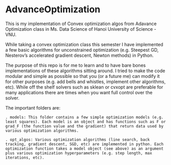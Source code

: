 # AdvanceOptimization
This is my implementation of Convex optimization algos from Adavance Optimization class in Ms. Data Science of Hanoi University of Science - VNU.

While taking a convex optimization class this semester I have implemented a few basic algorithms for unconstrained optimization (e.g. Steepest GD,  Nesterov’s accelerated gradient descent, Newton methods) in Python.

The purpose of this repo is for me to learn and to have bare bones implementations of these algorithms sitting around. I tried to make the code modular and simple as possible so that you (or a future me) can modify it for other purposes (e.g. add bells and whistles, implement other algorithms, etc). While off the shelf solvers such as sklean or cvxopt are preferable for many applications there are times when you want full control over the solver.

The important folders are:

    . models: This folder contains a few simple optimization models (e.g. least squares). Each model is an object and has functions such as F or grad_F (the function value and the gradient) that return data used by various optimization algorithms.

    . opt_algos: Various optimization algorithms (line search, back tracking, gradient descent, SGD, etc) are implemented in python. Each optimization function takes a model object (see above) as an argument plus various optimization hyperparameters (e.g. step length, max iterations, etc).

